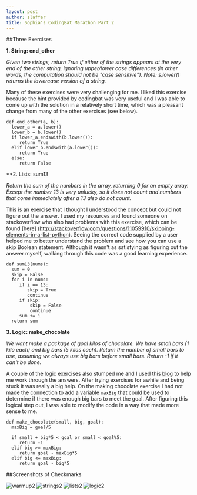 ```yaml
---
layout: post
author: slaffer
title: Sophia's CodingBat Marathon Part 2
---
```


##Three Exercises

**1. String: end_other**

*Given two strings, return True if either of the strings appears at the very end of the other string, ignoring upper/lower case differences (in other words, the computation should not be "case sensitive"). Note: s.lower() returns the lowercase version of a string.*

Many of these exercises were very challenging for me. I liked this exercise because the hint provided by codingbat was very useful and I was able to come up with the solution in a relatively short time, which was a pleasant change from many of the other exercises (see below). 

```
def end_other(a, b):
  lower_a = a.lower()
  lower_b = b.lower()
  if lower_a.endswith(b.lower()):
     return True
  elif lower_b.endswith(a.lower()):
     return True
  else:
     return False
```

**2. Lists: sum13

*Return the sum of the numbers in the array, returning 0 for an empty array. Except the number 13 is very unlucky, so it does not count and numbers that come immediately after a 13 also do not count.*

This is an exercise that I thought I understood the concept but could not figure out the answer. I used my resources and found someone on stackoverflow who also had problems with this exercise, which can be found [here] (http://stackoverflow.com/questions/11059910/skipping-elements-in-a-list-python). Seeing the correct code supplied by a user helped me to better understand the problem and see how you can use a skip Boolean statement. Although it wasn't as satisfying as figuring out the answer myself, walking through this code was a good learning experience.  

```
def sum13(nums):
  sum = 0
  skip = False
  for i in nums:
     if i == 13:
        skip = True
        continue
     if skip:
         skip = False
         continue
     sum += i
  return sum
```

**3. Logic: make_chocolate**

*We want make a package of goal kilos of chocolate. We have small bars (1 kilo each) and big bars (5 kilos each). Return the number of small bars to use, assuming we always use big bars before small bars. Return -1 if it can't be done.*

A couple of the logic exercises also stumped me and I used this [blog](http://gregorulm.com/coding-bat-python-logic-2/) to help me work through the answers. After trying exercises for awhile and being stuck it was really a big help. On the making chocolate exercise I had not made the connection to add a variable ```maxBig``` that could be used to determine if there was enough big bars to meet the goal. After figuring this logical step out, I was able to modify the code in a way that made more sense to me. 

```
def make_chocolate(small, big, goal):
  maxBig = goal/5
  
  if small + big*5 < goal or small < goal%5:
     return -1
  elif big >= maxBig:    
     return goal - maxBig*5
  elif big <= maxBig:
     return goal - big*5
```

##Screenshots of Checkmarks

![warmup2](http://i.imgur.com/yk6FTzi.png)
![strings2](http://i.imgur.com/sCZGonm.png)
![lists2](http://i.imgur.com/x561iyJ.png)
![logic2](http://i.imgur.com/Sc05cJa.png)
